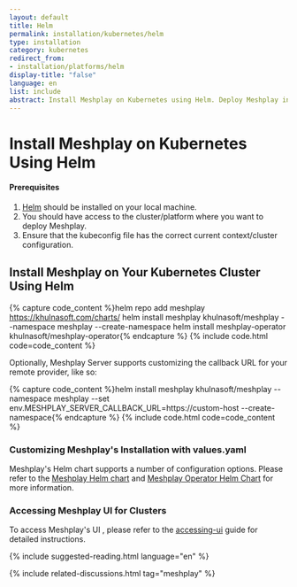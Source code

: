 ```yaml
---
layout: default
title: Helm
permalink: installation/kubernetes/helm
type: installation
category: kubernetes
redirect_from:
- installation/platforms/helm
display-title: "false"
language: en
list: include
abstract: Install Meshplay on Kubernetes using Helm. Deploy Meshplay in Kubernetes in-cluster.
---
```

# Install Meshplay on Kubernetes Using Helm

<div class="prereqs"><h4>Prerequisites</h4>
<ol>
<li><a href="https://helm.sh/docs/intro/install/" class="meshplay-light">Helm</a> should be installed on your local machine.</li>
<li>You should have access to the cluster/platform where you want to deploy Meshplay.</li>
<li>Ensure that the kubeconfig file has the correct current context/cluster configuration.</li>
</ol>
</div>

## Install Meshplay on Your Kubernetes Cluster Using Helm

{% capture code_content %}helm repo add meshplay https://khulnasoft.com/charts/
helm install meshplay khulnasoft/meshplay --namespace meshplay --create-namespace
helm install meshplay-operator khulnasoft/meshplay-operator{% endcapture %}
{% include code.html code=code_content %}

Optionally, Meshplay Server supports customizing the callback URL for your remote provider, like so:

{% capture code_content %}helm install meshplay khulnasoft/meshplay --namespace meshplay --set env.MESHPLAY_SERVER_CALLBACK_URL=https://custom-host --create-namespace{% endcapture %}
{% include code.html code=code_content %}

### Customizing Meshplay's Installation with values.yaml

Meshplay's Helm chart supports a number of configuration options. Please refer to the [Meshplay Helm chart](https://github.com/khulnasoft/meshplay/tree/master/install/kubernetes/helm/meshplay#readme) and [Meshplay Operator Helm Chart](https://github.com/khulnasoft/meshplay/tree/master/install/kubernetes/helm/meshplay-operator#readme) for more information.

### Accessing Meshplay UI for Clusters

To access Meshplay's UI , please refer to the [accessing-ui](/tasks/accessing-meshplay-ui) guide for detailed instructions.

{% include suggested-reading.html language="en" %}

{% include related-discussions.html tag="meshplay" %}

